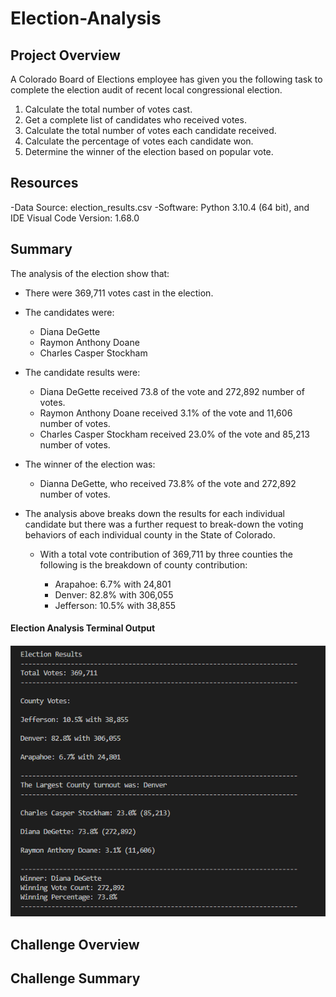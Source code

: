 # Election-Analysis

## Project Overview
A Colorado Board of Elections employee has given you the following task to complete the election audit of recent local congressional election.

1. Calculate the total number of votes cast.
2. Get a complete list of candidates who received votes.
3. Calculate the total number of votes each candidate received.
4. Calculate the percentage of votes each candidate won.
5. Determine the winner of the election based on popular vote.

## Resources
-Data Source: election_results.csv
-Software: Python 3.10.4 (64 bit), and IDE Visual Code Version: 1.68.0

## Summary
The analysis of the election show that:
- There were 369,711 votes cast in the election.
- The candidates were:
    - Diana DeGette
    - Raymon Anthony Doane
    - Charles Casper Stockham
- The candidate results were:
    - Diana DeGette received 73.8 of the vote and 272,892 number of votes.
    - Raymon Anthony Doane received 3.1% of the vote and 11,606 number of votes.
    - Charles Casper Stockham received 23.0% of the vote and 85,213 number of votes.
- The winner of the election was:
    - Dianna DeGette, who received 73.8% of the vote and 272,892 number of votes.

- The analysis above breaks down the results for each individual candidate but there was a further request to break-down the
    voting behaviors of each individual county in the State of Colorado.
    - With a total vote contribution of 369,711 by three counties the following is the breakdown of county contribution:
    
        - Arapahoe: 6.7% with 24,801
        - Denver: 82.8% with 306,055
        - Jefferson: 10.5% with 38,855 


#### Election Analysis Terminal Output

![](analysis/Election_Analysis_Terminal_Output.png)
    
    
    
## Challenge Overview


## Challenge Summary

